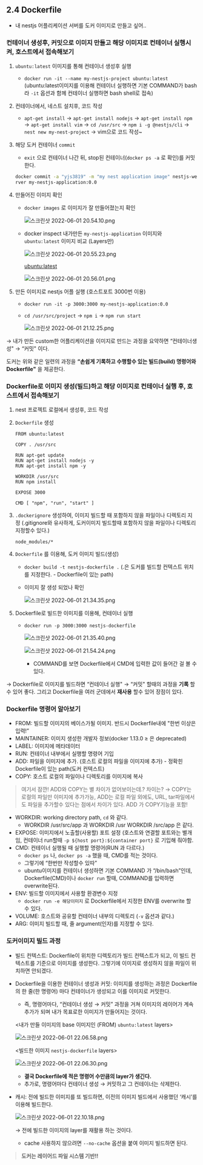 ## 2.4 Dockerfile

- 내 nestjs 어플리케이션 서버를 도커 이미지로 만들고 싶어..

### 컨테이너 생성후, 커밋으로 이미지 만들고 해당 이미지로 컨테이너 실행시켜, 호스트에서 접속해보기

1. `ubuntu:latest` 이미지를 통해 컨테이너 생성후 실행
    - `docker run -it --name my-nestjs-project ubuntu:latest` (ubuntu:latest이미지를 이용해 컨테이너 실행하면 기본 COMMAND가 bash 라 `-it` 옵션과 함께 컨테이너 실행하면 bash shell로 접속)
2. 컨테이너에서, 네스트 설치후, 코드 작성 
    - `apt-get install` → `apt-get install nodejs` → `apt-get install npm` → `apt-get install vim` → `cd /usr/src` -> `npm i -g @nestjs/cli` → `nest new my-nest-project` → vim으로 코드 작성~
3. 해당 도커 컨테이너 `commit` 
    - `exit` 으로 컨테이너 나간 뒤, stop된 컨테이너(`docker ps -a` 로 확인)를 커밋한다.
    
    ```bash
    docker commit -a "yjs3819" -m "my nest application image" nestjs-web-se
    rver my-nestjs-application:0.0
    ```
    
4. 만들어진 이미지 확인
    - `docker images` 로 이미지가 잘 만들어졌는지 확인
        
        ![스크린샷 2022-06-01 20.54.10.png](https://s3-us-west-2.amazonaws.com/secure.notion-static.com/659187d4-9446-49a4-8ad1-0edf61224e93/스크린샷_2022-06-01_20.54.10.png)
        
    - docker inspect 내가만든 `my-nestjs-application` 이미지와 `ubuntu:latest` 이미지 비교 (Layers만)
        
        <my-nestjs-applicaiton>
        
        ![스크린샷 2022-06-01 20.55.23.png](https://s3-us-west-2.amazonaws.com/secure.notion-static.com/c4a34378-f75a-4c3f-b228-c91459351ab9/스크린샷_2022-06-01_20.55.23.png)
        
        <ubuntu:latest>
        
        ![스크린샷 2022-06-01 20.56.01.png](https://s3-us-west-2.amazonaws.com/secure.notion-static.com/bc8c7088-c50a-441d-9ca9-25d797644d46/스크린샷_2022-06-01_20.56.01.png)
        

1. 만든 이미지로 nestjs 어플 실행 (호스트포트 3000번 이용)
    - `docker run -it -p 3000:3000 my-nestjs-application:0.0`
    - `cd /usr/src/project` → `npm i` → `npm run start`
        
        ![스크린샷 2022-06-01 21.12.25.png](https://s3-us-west-2.amazonaws.com/secure.notion-static.com/e8209341-a10c-407e-baa1-0742f3c0d158/스크린샷_2022-06-01_21.12.25.png)
        
    

→ 내가 만든 custom한 어플리케이션을 이미지로 만드는 과정을 요약하면 “컨테이너생성" → “커밋" 이다. 

도커는 위와 같은 일련의 과정을 **“손쉽게 기록하고 수행할수 있는 빌드(build) 명령어와 Dockerfile"** 을 제공한다.

### Dockerfile로 이미지 생성(빌드)하고 해당 이미지로 컨테이너 실행 후, 호스트에서 접속해보기

1. nest 프로젝트 로컬에서 생성후, 코드 작성
2. `Dockerfile` 생성
    
    ```docker
    FROM ubuntu:latest
    
    COPY . /usr/src
    
    RUN apt-get update
    RUN apt-get install nodejs -y
    RUN apt-get install npm -y
    
    WORKDIR /usr/src
    RUN npm install
    
    EXPOSE 3000
    
    CMD [ "npm", "run", "start" ]
    ```
    
3. `.dockerignore` 생성하여, 이미지 빌드할 때 포함하지 않을 파일이나 디렉토리 지정 (.gitignore와 유사하게, 도커이미지 빌드할때 포함하지 않을 파일이나 디렉토리 지정할수 있다.)
    
    ```docker
    node_modules/*
    ```
    
4. `Dockerfile` 를 이용해, 도커 이미지 빌드(생성)
    - `docker build -t nestjs-dockerfile .` (.은 도커를 빌드할 컨텍스트 위치를 지정한다. - Dockerfile이 있는 path)
    - 이미지 잘 생성 되었나 확인
        
        ![스크린샷 2022-06-01 21.34.35.png](https://s3-us-west-2.amazonaws.com/secure.notion-static.com/caf24bf3-6763-47ff-a025-cb407e5a34cb/스크린샷_2022-06-01_21.34.35.png)
        
5. Dockerfile로 빌드한 이미지를 이용해, 컨테이너 실행
    - `docker run -p 3000:3000 nestjs-dockerfile`
        
        ![스크린샷 2022-06-01 21.35.40.png](https://s3-us-west-2.amazonaws.com/secure.notion-static.com/2d7578e0-a332-4d92-8e69-aaf7b31bf337/스크린샷_2022-06-01_21.35.40.png)
        
        ![스크린샷 2022-06-01 21.54.24.png](https://s3-us-west-2.amazonaws.com/secure.notion-static.com/d5b9c586-da57-4137-bf43-66642421af24/스크린샷_2022-06-01_21.54.24.png)
        
        - COMMAND를 보면 Dockerfile에서 CMD에 입력한 값이 들어간 걸 볼 수 있다.
    

→ Dockerfile로 이미지를 빌드하면 “컨테이너 실행" → “커밋" 할때의 과정을 **기록** 할 수 있어 좋다. 그리고 Dockerfile을 여러 군데에서 **재사용** 할수 있어 장점이 있다.

### Dockerfile 명령어 알아보기

- FROM: 빌드할 이미지의 베이스가될 이미지. 반드시 Dockerfile내에 "한번 이상은 입력!”
- MAINTAINER: 이미지 생성한 개발자 정보(docker 1.13.0 ≥ 은 deprecated)
- LABEL: 이미지에 메타데이터
- RUN: 컨테이너 내부에서 실행할 명령어 기입
- ADD: 파일을 이미지에 추가. (호스트 로컬의 파일을 이미지에 추가) - 정확힌 Dockerfile이 있는 path(도커 컨텍스트)
- COPY: 호스트 로컬의 파일이나 디렉토리를 이미지에 복사

> 여기서 잠깐! ADD와 COPY는 별 차이가 없어보이는데.? 차이는?  → COPY는 로컬의 파일만 이미지에 추가가능, ADD는 로컬 파일 외에도, URL, tar파일에서도 파일을 추가할수 있다는 점에서 차이가 있다. ADD 가 COPY기능을 포함!
> 
- WORKDIR: working directory path, `cd` 와 같다.
    - WORKDIR /usr/src/app 과 WORKDIR /usr WORKDIR /src/app 은 같다.
- EXPOSE: 이미지에서 노출할(사용할) 포트 설정 (호스트와 연결할 포트와는 별개임, 컨테이너 run할때 `-p ${host port}:${container port}` 로 기입해 줘야함.
- CMD: 컨테이너 실행될 때 실행할 명령어(RUN 과 다르다.)
    - `docker ps` 나, `docker ps -a`  했을 때, CMD를 적는 것이다.
    - 그렇기에 “한번만 작성할수 있따”
    - ubuntu이미지를 컨테이너 생성하면 기본 COMMAND 가 “/bin/bash”인데, Dockerfile(CMD)이나 `docker run` 할때, COMMAND를 입력하면 overwrite된다.
- ENV: 빌드할 이미지에서 사용할 환경변수 지정
    - `docker run -e 해당이미지` 로 Dockerfile에서 지정한 ENV를 overwrite 할 수 있다.
- VOLUME: 호스트와 공유할 컨테이너 내부의 디렉토리 (`-v` 옵션과 같다.)
- ARG: 이미지 빌드할 때, 줄 argument(인자)를 지정할 수 있다.

### 도커이미지 빌드 과정

- 빌드 컨텍스트: Dockerfile이 위치한 디렉토리가 빌드 컨텍스트가 되고, 이 빌드 컨텍스트를 기준으로 이미지를 생성한다. 그렇기에 이미지로 생성하지 않을 파일이 위치하면 안되겠다.
- Dockerfile을 이용한 컨테이너 생성과 커밋: 이미지를 생성하는 과정은 Dockerfile의 한 줄(한 명령어) 마다 컨테이너가 생성되고 이를 이미지로 커밋한다.
    - 즉, 명령어마다, “컨테이너 생성 → 커밋” 과정을 거쳐 이미지의 레이어가 계속 추가가 되며 내가 목표로한 이미지가 만들어지는 것이다.
    
    <내가 만들 이미지의 base 이미지인 (FROM) `ubuntu:latest` layers>
    
    ![스크린샷 2022-06-01 22.06.58.png](https://s3-us-west-2.amazonaws.com/secure.notion-static.com/47dce0fb-a300-4f0c-86ea-fd608325f6fd/스크린샷_2022-06-01_22.06.58.png)
    
    <빌드한 이미지 `nestjs-dockerfile` layers>
    
    ![스크린샷 2022-06-01 22.06.30.png](https://s3-us-west-2.amazonaws.com/secure.notion-static.com/9140ad33-4d78-4df8-910c-817e7bda5268/스크린샷_2022-06-01_22.06.30.png)
    
    - **결국 Dockerfile에 적은 명령어 수만큼의 layer가 생긴다.**
    - 추가로, 명령어마다 컨테이너 생성 → 커밋하고 그 컨테이너는 삭제한다.
- 캐시: 전에 빌드한 이미지를 또 빌드하면, 이전의 이미지 빌드에서 사용했던 ‘캐시’를 이용해 빌드한다.
    
    ![스크린샷 2022-06-01 22.10.18.png](https://s3-us-west-2.amazonaws.com/secure.notion-static.com/dfa706bb-895e-4923-822e-26144193da75/스크린샷_2022-06-01_22.10.18.png)
    
    → 전에 빌드한 이미지의 layer를 재활용 하는 것이다.
    
    - cache 사용하지 않으려면 `--no-cache` 옵션을 붙여 이미지 빌드하면 된다.
    

> **도커는 레이어드 파일 시스템 기반!!**